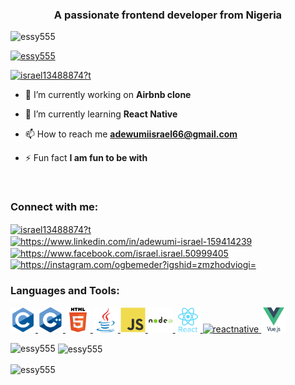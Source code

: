 <h3 align="center">A passionate frontend developer from Nigeria</h3>

<p align="left"> <img src="https://komarev.com/ghpvc/?username=essy555&label=Profile%20views&color=0e75b6&style=flat" alt="essy555" /> </p>

<p align="left"> <a href="https://github.com/ryo-ma/github-profile-trophy"><img src="https://github-profile-trophy.vercel.app/?username=essy555" alt="essy555" /></a> </p>

<p align="left"> <a href="https://twitter.com/israel13488874?t" target="blank"><img src="https://img.shields.io/twitter/follow/israel13488874?t?logo=twitter&style=for-the-badge" alt="israel13488874?t" /></a> </p>

- 🔭 I’m currently working on **Airbnb clone**

- 🌱 I’m currently learning **React Native**

- 📫 How to reach me **adewumiisrael66@gmail.com**

- ⚡ Fun fact **I am fun to be with**


<img src="https://images.app.goo.gl/ivYPUaGpTvo41kqe8" alt="" />

<h3 align="left">Connect with me:</h3>
<p align="left">
<a href="https://twitter.com/israel13488874?t" target="blank"><img align="center" src="https://raw.githubusercontent.com/rahuldkjain/github-profile-readme-generator/master/src/images/icons/Social/twitter.svg" alt="israel13488874?t" height="30" width="40" /></a>
<a href="https://linkedin.com/in/https://www.linkedin.com/in/adewumi-israel-159414239" target="blank"><img align="center" src="https://raw.githubusercontent.com/rahuldkjain/github-profile-readme-generator/master/src/images/icons/Social/linked-in-alt.svg" alt="https://www.linkedin.com/in/adewumi-israel-159414239" height="30" width="40" /></a>
<a href="https://fb.com/https://www.facebook.com/israel.israel.50999405" target="blank"><img align="center" src="https://raw.githubusercontent.com/rahuldkjain/github-profile-readme-generator/master/src/images/icons/Social/facebook.svg" alt="https://www.facebook.com/israel.israel.50999405" height="30" width="40" /></a>
<a href="https://instagram.com/https://instagram.com/ogbemeder?igshid=zmzhodviogi=" target="blank"><img align="center" src="https://raw.githubusercontent.com/rahuldkjain/github-profile-readme-generator/master/src/images/icons/Social/instagram.svg" alt="https://instagram.com/ogbemeder?igshid=zmzhodviogi=" height="30" width="40" /></a>
</p>

<h3 align="left">Languages and Tools:</h3>
<p align="left"> <a href="https://www.cprogramming.com/" target="_blank" rel="noreferrer"> <img src="https://raw.githubusercontent.com/devicons/devicon/master/icons/c/c-original.svg" alt="c" width="40" height="40"/> </a> <a href="https://www.w3schools.com/cpp/" target="_blank" rel="noreferrer"> <img src="https://raw.githubusercontent.com/devicons/devicon/master/icons/cplusplus/cplusplus-original.svg" alt="cplusplus" width="40" height="40"/> </a> <a href="https://www.w3.org/html/" target="_blank" rel="noreferrer"> <img src="https://raw.githubusercontent.com/devicons/devicon/master/icons/html5/html5-original-wordmark.svg" alt="html5" width="40" height="40"/> </a> <a href="https://www.java.com" target="_blank" rel="noreferrer"> <img src="https://raw.githubusercontent.com/devicons/devicon/master/icons/java/java-original.svg" alt="java" width="40" height="40"/> </a> <a href="https://developer.mozilla.org/en-US/docs/Web/JavaScript" target="_blank" rel="noreferrer"> <img src="https://raw.githubusercontent.com/devicons/devicon/master/icons/javascript/javascript-original.svg" alt="javascript" width="40" height="40"/> </a> <a href="https://nodejs.org" target="_blank" rel="noreferrer"> <img src="https://raw.githubusercontent.com/devicons/devicon/master/icons/nodejs/nodejs-original-wordmark.svg" alt="nodejs" width="40" height="40"/> </a> <a href="https://reactjs.org/" target="_blank" rel="noreferrer"> <img src="https://raw.githubusercontent.com/devicons/devicon/master/icons/react/react-original-wordmark.svg" alt="react" width="40" height="40"/> </a> <a href="https://reactnative.dev/" target="_blank" rel="noreferrer"> <img src="https://reactnative.dev/img/header_logo.svg" alt="reactnative" width="40" height="40"/> </a> <a href="https://vuejs.org/" target="_blank" rel="noreferrer"> <img src="https://raw.githubusercontent.com/devicons/devicon/master/icons/vuejs/vuejs-original-wordmark.svg" alt="vuejs" width="40" height="40"/> </a> </p>

<p><img align="left" src="https://github-readme-stats.vercel.app/api/top-langs?username=essy555&show_icons=true&locale=en&layout=compact" alt="essy555" /></p>

<p>&nbsp;<img align="center" src="https://github-readme-stats.vercel.app/api?username=essy555&show_icons=true&locale=en" alt="essy555" /></p>

<p><img align="center" src="https://github-readme-streak-stats.herokuapp.com/?user=essy555&" alt="essy555" /></p>

